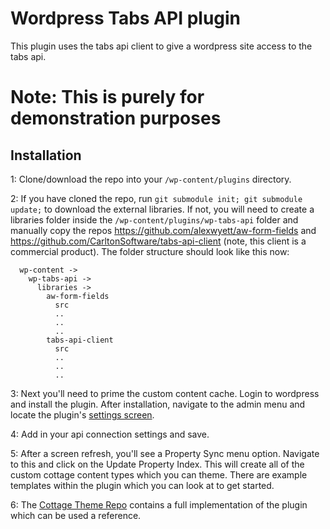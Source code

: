 Wordpress Tabs API plugin
===========

This plugin uses the tabs api client to give a wordpress site access to the tabs api.

# Note: This is purely for demonstration purposes

## Installation
1: Clone/download the repo into your `/wp-content/plugins` directory.

2: If you have cloned the repo, run `git submodule init; git submodule update;` to download the external libraries. If not, you will need to create a libraries folder inside the `/wp-content/plugins/wp-tabs-api` folder and manually copy the repos https://github.com/alexwyett/aw-form-fields and https://github.com/CarltonSoftware/tabs-api-client (note, this client is a commercial product).  The folder structure should look like this now:

```
  wp-content ->
    wp-tabs-api ->
      libraries ->
        aw-form-fields
          src
          ..
          ..
          ..
        tabs-api-client
          src
          ..
          ..
          ..
```

3: Next you'll need to prime the custom content cache.  Login to wordpress and install the plugin.  After installation, navigate to the admin menu and locate the plugin's [settings screen](https://github.com/alexwyett/wp-tabs-api/blob/master/assets/admin-1.jpg).

4: Add in your api connection settings and save.

5: After a screen refresh, you'll see a Property Sync menu option.  Navigate to this and click on the Update Property Index. This will create all of the custom cottage content types which you can theme.  There are example templates within the plugin which you can look at to get started.

6: The [Cottage Theme Repo](https://github.com/alexwyett/cottage-theme) contains a full implementation of the plugin which can be used a reference.
